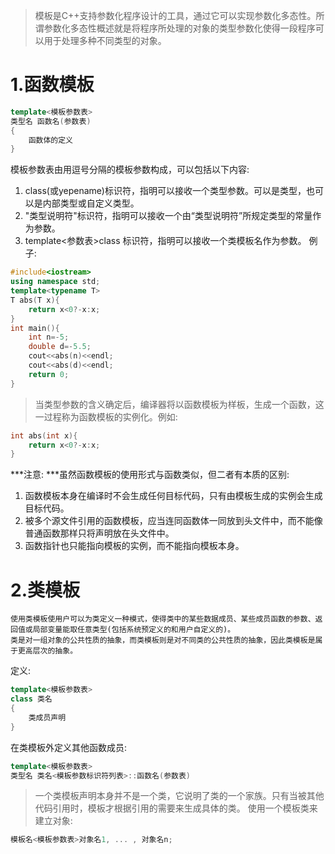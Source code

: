 >模板是C++支持参数化程序设计的工具，通过它可以实现参数化多态性。所谓参数化多态性概述就是将程序所处理的对象的类型参数化使得一段程序可以用于处理多种不同类型的对象。

# 1.函数模板
``` c++
template<模板参数表>
类型名 函数名(参数表)
{
	函数体的定义
}
```
模板参数表由用逗号分隔的模板参数构成，可以包括以下内容:
1. class(或yepename)标识符，指明可以接收一个类型参数。可以是类型，也可以是内部类型或自定义类型。
2. "类型说明符"标识符，指明可以接收一个由“类型说明符”所规定类型的常量作为参数。
3. template<参数表>class 标识符，指明可以接收一个类模板名作为参数。
例子:
``` c++
#include<iostream>
using namespace std;
template<typename T>
T abs(T x){
	return x<0?-x:x;
}
int main(){
	int n=-5;
	double d=-5.5;
	cout<<abs(n)<<endl;
	cout<<abs(d)<<endl;
	return 0;
}
```
>当类型参数的含义确定后，编译器将以函数模板为样板，生成一个函数，这一过程称为函数模板的实例化。例如:
``` c++
int abs(int x){
	return x<0?-x:x;
}
```

***注意: ***虽然函数模板的使用形式与函数类似，但二者有本质的区别:
1. 函数模板本身在编译时不会生成任何目标代码，只有由模板生成的实例会生成目标代码。
2. 被多个源文件引用的函数模板，应当连同函数体一同放到头文件中，而不能像普通函数那样只将声明放在头文件中。
3. 函数指针也只能指向模板的实例，而不能指向模板本身。

# 2.类模板
	使用类模板使用户可以为类定义一种模式，使得类中的某些数据成员、某些成员函数的参数、返回值或局部变量能取任意类型(包括系统预定义的和用户自定义的)。
	类是对一组对象的公共性质的抽象，而类模板则是对不同类的公共性质的抽象，因此类模板是属于更高层次的抽象。
定义:
``` c++
template<模板参数表>
class 类名
{
	类成员声明
}
```

在类模板外定义其他函数成员:
``` c++
template<模板参数表>
类型名 类名<模板参数标识符列表>::函数名(参数表)
```
>一个类模板声明本身并不是一个类，它说明了类的一个家族。只有当被其他代码引用时，模板才根据引用的需要来生成具体的类。
使用一个模板类来建立对象:
``` c++
模板名<模板参数表>对象名1, ... , 对象名n; 
```


